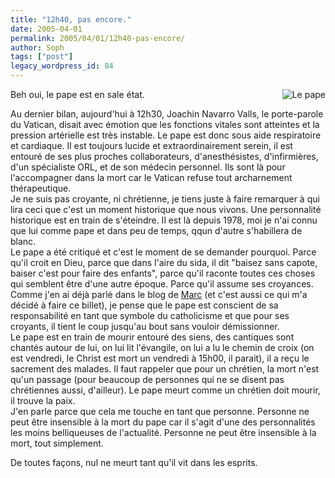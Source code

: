 ```yaml
---
title: "12h40, pas encore."
date: 2005-04-01
permalink: 2005/04/01/12h40-pas-encore/
author: Soph
tags: ["post"]
legacy_wordpress_id: 84
---
```


<img src="https://64k.be/wp-content/uploads/2006/Pape2.jpg" alt="Le pape" style="float:right; margin: 0 0 1em 1em;" />Beh oui, le pape est en sale état.

Au dernier bilan, aujourd'hui à 12h30, Joachin Navarro Valls, le porte-parole du Vatican, disait avec émotion que les fonctions vitales sont atteintes et la pression artérielle est très instable. Le pape est donc sous aide respiratoire et cardiaque. Il est toujours lucide et extraordinairement serein, il est entouré de ses plus proches collaborateurs, d'anesthésistes, d'infirmières, d'un spécialiste ORL, et de son médecin personnel. Ils sont là pour l'accompagner dans la mort car le Vatican refuse tout archarnement thérapeutique. <br />
Je ne suis pas croyante, ni chrétienne, je tiens juste à faire remarquer à qui lira ceci que c'est un moment historique que nous vivons. Une personnalité historique est en train de s'éteindre. Il est là depuis 1978, moi je n'ai connu que lui comme pape et dans peu de temps, qqun d'autre s'habillera de blanc.<br />
Le pape a été critiqué et c'est le moment de se demander pourquoi. Parce qu'il croit en Dieu, parce que dans l'aire du sida, il dit "baisez sans capote, baiser c'est pour faire des enfants", parce qu'il raconte toutes ces choses qui semblent être d'une autre époque. Parce qu'il assume ses croyances. Comme j'en ai déjà parlé dans le blog de [Marc](http://marc-blog.kataplop.net/index.php/) (et c'est aussi ce qui m'a décidé à faire ce billet), je pense que le pape est conscient de sa responsabilité en tant que symbole du catholicisme et que pour ses croyants, il tient le coup jusqu'au bout sans vouloir démissionner.<br />
Le pape est en train de mourir entouré des siens, des cantiques sont chantés autour de lui, on lui lit l'évangile, on lui a lu le chemin de croix (on est vendredi, le Christ est mort un vendredi à 15h00, il parait), il a reçu le sacrement des malades. Il faut rappeler que pour un chrétien, la mort n'est qu'un passage (pour beaucoup de personnes qui ne se disent pas chrétiennes aussi, d'ailleur). Le pape meurt comme un chrétien doit mourir, il trouve la paix.<br />
J'en parle parce que cela me touche en tant que personne. Personne ne peut être insensible à la mort du pape car il s'agit d'une des personnalités les moins belliqueuses de l'actualité. Personne ne peut être insensible à la mort, tout simplement.

De toutes façons, nul ne meurt tant qu'il vit dans les esprits.
